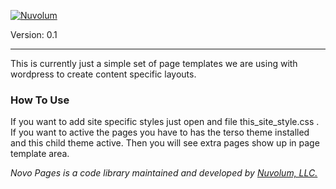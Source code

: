 [![Nuvolum](http://nuvolum.com/wp-content/uploads/2014/12/logo_sm.jpg)](http://nuvolum.com)

Version: 0.1


---

This is currently just a simple set of page templates we are using with wordpress to create content specific layouts.

### How To Use ###
If you want to add site specific styles just open and file this_site_style.css . If you want to active the pages you have to has the terso theme installed and this child theme active.  Then you will see extra pages show up in page template area.


*Novo Pages is a code library maintained and developed by [Nuvolum, LLC.](http://nuvolum.com/)*